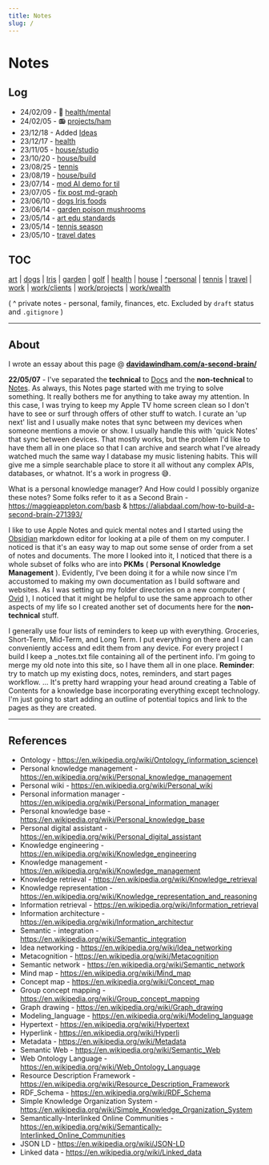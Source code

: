 ```yaml
---
title: Notes
slug: /
---
```


# Notes

## Log

- 24/02/09 - 🧠 [health/mental](/notes/health/mental)
- 24/02/05 - 📻 [projects/ham](/notes/work/projects/ham)
- 23/12/18 - Added [Ideas](/notes/ideas)
- 23/12/17 - [health](/notes/health)
- 23/11/05 - [house/studio](/notes/house/studio)
- 23/10/20 - [house/build](/notes/house/build)
- 23/08/25 - [tennis](/notes/tennis)
- 23/08/19 - [house/build](/notes/house/build)
- 23/07/14 - [mod AI demo for til](/notes/work/projects/ai)
- 23/07/05 - [fix post md-graph](/notes/work/)
- 23/06/10 - [dogs Iris foods](/notes/dogs)
- 23/06/14 - [garden poison mushrooms](/notes/garden/mushroom)
- 23/05/14 - [art edu standards](/notes/art)
- 23/05/14 - [tennis season](/notes/tennis)
- 23/05/10 - [travel dates](/notes/travel)

## TOC

[art](art/art.md)
| [dogs](dogs/dogs.md)
| [Iris](dogs/iris.md)
| [garden](garden/garden.md)
| [golf](golf.md)
| [health](health/health.md)
| [house](house/house.md)
| [^personal](personal/personal.md)
| [tennis](tennis.md)
| [travel](travel.md)
| [work](work/work.md)
| [work/clients](work/clients.md)
| [work/projects](work/projects/ai.md)
| [work/wealth](work/wealth.md)

( ^ private notes - personal, family, finances, etc. Excluded by `draft` status and `.gitignore` )

---

## About

I wrote an essay about this page @ [**davidawindham.com/a-second-brain/**](https://davidawindham.com/a-second-brain/)

**22/05/07** - I've separated the **technical** to [Docs](/docs/) and the **non-technical** to [Notes](index.md). As always, this Notes page started with me trying to solve something. It really bothers me for anything to take away my attention. In this case, I was trying to keep my Apple TV home screen clean so I don't have to see or surf through offers of other stuff to watch.  I curate an 'up next' list and I usually make notes that sync between my devices when someone mentions a movie or show. I usually handle this with 'quick Notes' that sync between devices. That mostly works, but the problem I'd like to have them all in one place so that I can archive and search what I've already watched much the same way I database my music listening habits. This will give me a simple searchable place to store it all without any complex APIs, databases, or whatnot. It's a work in progress :sweat_smile:.

What is a personal knowledge manager? And How could I possibly organize these notes? Some folks refer to it as a Second Brain - https://maggieappleton.com/basb & https://aliabdaal.com/how-to-build-a-second-brain-271393/

I like to use Apple Notes and quick mental notes and I started using the [Obsidian](https://obsidian.md) markdown editor for looking at a pile of them on my computer. I noticed is that it's an easy way to map out some sense of order from a set of notes and documents.  The more I looked into it, I noticed that there is a whole subset of folks who are into **PKMs** ( **Personal Knowledge Management** ).  Evidently, I've been doing it for a while now since I'm accustomed to making my own documentation as I build software and websites.  As I was setting up my folder directories on a new computer ( [Ovid](/docs/computers/ovid) ), I noticed that it might be helpful to use the same approach to other aspects of my life so I created another set of documents here for the **non-technical** stuff.

I generally use four lists of reminders to keep up with everything. Groceries, Short-Term, Mid-Term, and Long Term. I put everything on there and I can conveniently access and edit them from any device. For every project I build I keep a _notes.txt file containing all of the pertinent info.  I'm going to merge my old note into this site, so I have them all in one place. **Reminder**: try to match up my existing docs, notes, reminders, and start pages workflow. ... It's pretty hard wrapping your head around creating a Table of Contents for a knowledge base incorporating everything except technology. I'm just going to start adding an outline of potential topics and link to the pages as they are created.

---

## References
- Ontology - https://en.wikipedia.org/wiki/Ontology_(information_science)
- Personal knowledge management - https://en.wikipedia.org/wiki/Personal_knowledge_management
- Personal wiki - https://en.wikipedia.org/wiki/Personal_wiki
- Personal information manager - https://en.wikipedia.org/wiki/Personal_information_manager
- Personal knowledge base - https://en.wikipedia.org/wiki/Personal_knowledge_base
- Personal digital assistant - https://en.wikipedia.org/wiki/Personal_digital_assistant
- Knowledge engineering - https://en.wikipedia.org/wiki/Knowledge_engineering
- Knowledge management - https://en.wikipedia.org/wiki/Knowledge_management
- Knowledge retrieval - https://en.wikipedia.org/wiki/Knowledge_retrieval
- Knowledge representation - https://en.wikipedia.org/wiki/Knowledge_representation_and_reasoning
- Information retrieval - https://en.wikipedia.org/wiki/Information_retrieval
- Information architecture - https://en.wikipedia.org/wiki/Information_architectur
- Semantic - integration - https://en.wikipedia.org/wiki/Semantic_integration
- Idea networking - https://en.wikipedia.org/wiki/Idea_networking
- Metacognition - https://en.wikipedia.org/wiki/Metacognition
- Semantic network - https://en.wikipedia.org/wiki/Semantic_network
- Mind map - https://en.wikipedia.org/wiki/Mind_map
- Concept map - https://en.wikipedia.org/wiki/Concept_map
- Group concept mapping - https://en.wikipedia.org/wiki/Group_concept_mapping
- Graph drawing - https://en.wikipedia.org/wiki/Graph_drawing
- Modeling_language - https://en.wikipedia.org/wiki/Modeling_language
- Hypertext  - https://en.wikipedia.org/wiki/Hypertext
- Hyperlink - https://en.wikipedia.org/wiki/Hyperli
- Metadata - https://en.wikipedia.org/wiki/Metadata
- Semantic Web - https://en.wikipedia.org/wiki/Semantic_Web
- Web Ontology Language - https://en.wikipedia.org/wiki/Web_Ontology_Language
- Resource Description Framework - https://en.wikipedia.org/wiki/Resource_Description_Framework
- RDF_Schema - https://en.wikipedia.org/wiki/RDF_Schema
- Simple Knowledge Organization System - https://en.wikipedia.org/wiki/Simple_Knowledge_Organization_System
- Semantically-Interlinked Online Communities - https://en.wikipedia.org/wiki/Semantically-Interlinked_Online_Communities
- JSON LD - https://en.wikipedia.org/wiki/JSON-LD
- Linked data - https://en.wikipedia.org/wiki/Linked_data
